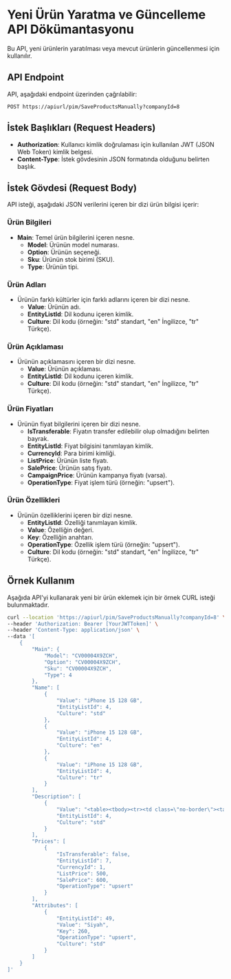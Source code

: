 # Yeni Ürün Yaratma ve Güncelleme API Dökümantasyonu

Bu API, yeni ürünlerin yaratılması veya mevcut ürünlerin güncellenmesi için kullanılır.

## API Endpoint

API, aşağıdaki endpoint üzerinden çağrılabilir:

`POST https://apiurl/pim/SaveProductsManually?companyId=8`

## İstek Başlıkları (Request Headers)

- **Authorization**: Kullanıcı kimlik doğrulaması için kullanılan JWT (JSON Web Token) kimlik belgesi.
- **Content-Type**: İstek gövdesinin JSON formatında olduğunu belirten başlık.

## İstek Gövdesi (Request Body)

API isteği, aşağıdaki JSON verilerini içeren bir dizi ürün bilgisi içerir:

### Ürün Bilgileri

- **Main**: Temel ürün bilgilerini içeren nesne.
  - **Model**: Ürünün model numarası.
  - **Option**: Ürünün seçeneği.
  - **Sku**: Ürünün stok birimi (SKU).
  - **Type**: Ürünün tipi.

### Ürün Adları

- Ürünün farklı kültürler için farklı adlarını içeren bir dizi nesne.
  - **Value**: Ürünün adı.
  - **EntityListId**: Dil kodunu içeren kimlik.
  - **Culture**: Dil kodu (örneğin: "std" standart, "en" İngilizce, "tr" Türkçe).

### Ürün Açıklaması

- Ürünün açıklamasını içeren bir dizi nesne.
  - **Value**: Ürünün açıklaması.
  - **EntityListId**: Dil kodunu içeren kimlik.
  - **Culture**: Dil kodu (örneğin: "std" standart, "en" İngilizce, "tr" Türkçe).

### Ürün Fiyatları

- Ürünün fiyat bilgilerini içeren bir dizi nesne.
  - **IsTransferable**: Fiyatın transfer edilebilir olup olmadığını belirten bayrak.
  - **EntityListId**: Fiyat bilgisini tanımlayan kimlik.
  - **CurrencyId**: Para birimi kimliği.
  - **ListPrice**: Ürünün liste fiyatı.
  - **SalePrice**: Ürünün satış fiyatı.
  - **CampaignPrice**: Ürünün kampanya fiyatı (varsa).
  - **OperationType**: Fiyat işlem türü (örneğin: "upsert").

### Ürün Özellikleri

- Ürünün özelliklerini içeren bir dizi nesne.
  - **EntityListId**: Özelliği tanımlayan kimlik.
  - **Value**: Özelliğin değeri.
  - **Key**: Özelliğin anahtarı.
  - **OperationType**: Özellik işlem türü (örneğin: "upsert").
  - **Culture**: Dil kodu (örneğin: "std" standart, "en" İngilizce, "tr" Türkçe).

## Örnek Kullanım

Aşağıda API'yi kullanarak yeni bir ürün eklemek için bir örnek CURL isteği bulunmaktadır.

```bash
curl --location 'https://apiurl/pim/SaveProductsManually?companyId=8' \
--header 'Authorization: Bearer [YourJWTToken]' \
--header 'Content-Type: application/json' \
--data '[
    {
        "Main": {
            "Model": "CV00004X9ZCH",
            "Option": "CV00004X9ZCH",
            "Sku": "CV00004X9ZCH",
            "Type": 4
        },
        "Name": [
            {
                "Value": "iPhone 15 128 GB",
                "EntityListId": 4,
                "Culture": "std"
            },
            {
                "Value": "iPhone 15 128 GB",
                "EntityListId": 4,
                "Culture": "en"
            },
            {
                "Value": "iPhone 15 128 GB",
                "EntityListId": 4,
                "Culture": "tr"
            }
        ],
        "Description": [
            {
                "Value": "<table><tbody><tr><td class=\"no-border\"><table><tbody><tr><td><div class=\"tealium\"><div id=\"ccs-inline-content\" class=\"cnet-integration\"></div></div></td></tr></tbody></table><table><tbody><tr><td><div id=\"productTechSpecContainer\"><table class=\"data-list tech-spec hidden\"><caption></caption><tbody><tr><th>Marka</th><td><a href=\"/apple\" title=\"Apple\">Apple</a></td></tr></tbody></table><table class=\"data-list tech-spec\"><caption></caption><tbody><tr><th>Yüz Tanıma</th><td><span>Var</span></td></tr><tr><th>Ekran Boyutu</th><td><span>6,1 inç</span></td></tr><tr><th>Ekran Boyut Aralığı</th><td><span>6 inç ve Üzeri</span></td></tr><tr><th>Pil Gücü</th><td><span>3877 mAh</span></td></tr><tr><th>Ön (Selfie) Kamera Aralığı</th><td><span>8 - 13,9 MP</span></td></tr><tr><th>Ön (Selfie) Kamera</th><td><span>12 MP</span></td></tr><tr><th>RAM  Kapasitesi</th><td><span>6 GB RAM</span></td></tr><tr><th>Pil Gücü Aralığı</th><td><span>3500 - 3999 mAh</span></td></tr><tr><th>Kamera Çözünürlüğü Aralığı</th><td><span>20 MP ve Üzeri</span></td></tr><tr><th>Dahili Hafıza</th><td><span>128 GB</span></td></tr><tr><th>Kablosuz Şarj</th><td><span>Var</span></td></tr><tr><th>Garanti Tipi</th><td><span>Apple Türkiye Garantili</span></td></tr><tr><th>Kamera Çözünürlüğü</th><td><span>48 MP + 12 MP</span></td></tr></tbody></table><table class=\"data-list tech-spec\"><caption>Diğer</caption><tbody><tr><th>Garanti Süresi (Ay)</th><td><span>24</span></td></tr><tr><th>Yurt Dışı Satış</th><td><span>Yok</span></td></tr><tr><th>Stok Kodu</th><td><span>CV00004X9ZCH</span></td></tr></tbody></table></div></td></tr></tbody></table></td></tr></tbody></table>",
                "EntityListId": 4,
                "Culture": "std"
            }
        ],
        "Prices": [
            {
                "IsTransferable": false,
                "EntityListId": 7,
                "CurrencyId": 1,
                "ListPrice": 500,
                "SalePrice": 600,
                "OperationType": "upsert"
            }
        ],
        "Attributes": [
            {
                "EntityListId": 49,
                "Value": "Siyah",
                "Key": 260,
                "OperationType": "upsert",
                "Culture": "std"
            }
        ]
    }
]'
